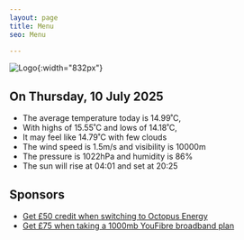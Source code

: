 ```yaml
---
layout: page
title: Menu
seo: Menu

---
```


![Logo](/images/logo.jpg){:width="832px"}

<!-- weather_marker starts -->
## On Thursday, 10 July 2025

- The average temperature today is 14.99˚C,
- With highs of 15.55˚C and lows of 14.18˚C,
- It may feel like 14.79˚C with few clouds
- The wind speed is 1.5m/s and visibility is 10000m
- The pressure is 1022hPa and humidity is 86%
- The sun will rise at 04:01 and set at 20:25

<!-- weather_marker ends -->

## Sponsors

- [Get £50 credit when switching to Octopus Energy](https://bit.ly/3oD1nnS)
- [Get £75 when taking a 1000mb YouFibre broadband plan](https://aklam.io/91zWhU?)
